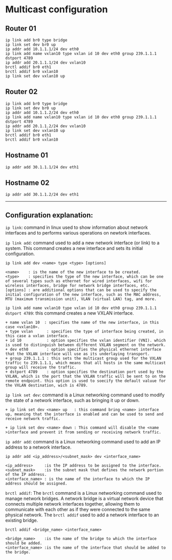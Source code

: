 # Multicast configuration


## Router 01
```
ip link add br0 type bridge
ip link set dev br0 up
ip addr add 10.1.1.1/24 dev eth0
ip link add name vxlan10 type vxlan id 10 dev eth0 group 239.1.1.1 dstport 4789
ip addr add 20.1.1.1/24 dev vxlan10
brctl addif br0 eth1
brctl addif br0 vxlan10
ip link set dev vxlan10 up
```

## Router 02
```
ip link add br0 type bridge
ip link set dev br0 up
ip addr add 10.1.1.2/24 dev eth0
ip link add name vxlan10 type vxlan id 10 dev eth0 group 239.1.1.1 dstport 4789
ip addr add 20.1.1.2/24 dev vxlan10
ip link set dev vxlan10 up
brctl addif br0 eth1
brctl addif br0 vxlan10
```

## Hostname 01
```
ip addr add 30.1.1.1/24 dev eth1
```

## Hostname 02
```
ip addr add 30.1.1.2/24 dev eth1
```

---

## Configuration explanation:

`ip link`: command in linux used to show information about network interfaces and to performs various operations on newtork interfaces.

`ip link add`: command used to add a new network interface (or link) to a system. This command creates a new interface and sets its initial configuration.

    ip link add dev <name> type <type> [options]

    <name>    : is the name of the new interface to be created.
    <type>    : specifies the type of the new interface, which can be one of several types such as ethernet for wired interfaces, wifi for wireless interfaces, bridge for network bridge interfaces, etc.
    [options] : are additional options that can be used to specify the initial configuration of the new interface, such as the MAC address, MTU (maximum transmission unit), VLAN (virtual LAN) tag, and more.


`ip link add name vxlan10 type vxlan id 10 dev eth0 group 239.1.1.1 dstport 4789`: this command creates a new VXLAN interface.

    + name vxlan 10  : specifies the name of the new interface, in this case <vxlan10>.
    + type vxlan      : specifies the type of interface being created, in this case a vxlan interface.
    + id 10           : option specifies the vxlan identifier (VNI). which is used to distinguish between different VXLAN segment on the network.
    + dev eth0        : option specifies the physical ethernet interface that the VXLAN interface will use as its underlaying transport.
    + group 239.1.1.1 : this sets the multicast group used for the VXLAN traffic to 239.1.1.1, which means that all hosts in the same multicast group will receive the traffic.
    + dstport 4789    : option specifies the destination port used by the VXLAN, which is the port that the VXLAN traffic will be sent to on the remote endpoint. this option is used to soecify the default valuue for the VXLAN destination, wich is 4789.

`ip link set dev`: command is a Linux networking command used to modify the state of a network interface, such as bringing it up or down.

    + ip link set dev <name> up   : this command bring <name> interface up, meaning that the interface is enabled and can be used to send and receive network traffic.

    + ip link set dev <name> down : This command will disable the <name >interface and prevent it from sending or receiving network traffic.

`ip addr add`: command is a Linux networking command used to add an IP address to a network interface.

    ip addr add <ip_address>/<subnet_mask> dev <interface_name>

    <ip_address>     :is the IP address to be assigned to the interface.
    <subnet_mask>    :is the subnet mask that defines the network portion of the IP address.
    <interface_name> : is the name of the interface to which the IP address should be assigned.

`brctl addif`: The `brctl` command is a Linux networking command used to manage network bridges. A network bridge is a virtual network device that connects multiple network interfaces together, allowing them to communicate with each other as if they were connected to the same physical network. The `brctl addif` used to add a network interface to an existing bridge.

    brctl addif <bridge_name> <interface_name>

    <bridge_name>    :is the name of the bridge to which the interface should be added.
    <interface_name> :is the name of the interface that should be added to the bridge.